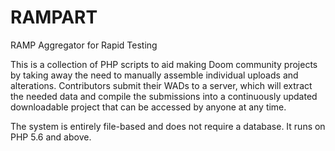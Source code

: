 # RAMPART
RAMP Aggregator for Rapid Testing

This is a collection of PHP scripts to aid making Doom community projects by taking away the need to manually assemble individual uploads and alterations. Contributors submit their WADs to a server, which will extract the needed data and compile the submissions into a continuously updated downloadable project that can be accessed by anyone at any time.

The system is entirely file-based and does not require a database. It runs on PHP 5.6 and above.
